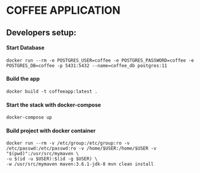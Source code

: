 # COFFEE APPLICATION 

## Developers setup:

#### Start Database
```
docker run --rm -e POSTGRES_USER=coffee -e POSTGRES_PASSWORD=coffee -e POSTGRES_DB=coffee -p 5431:5432 --name=coffee_db postgres:11
```

#### Build the app
`docker build -t coffeeapp:latest .`

#### Start the stack with docker-compose
`docker-compose up`

#### Build project with docker container
```
docker run --rm -v /etc/group:/etc/group:ro -v /etc/passwd:/etc/passwd:ro -v /home/$USER:/home/$USER -v "$(pwd)":/usr/src/mymaven \
-u $(id -u $USER):$(id -g $USER) \
-w /usr/src/mymaven maven:3.6.1-jdk-8 mvn clean install

```